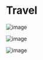 # Travel

![image](https://github.com/yash131120/Travel/assets/139432375/75216ce7-fdd0-4251-88d8-a03949bf3fd9)

![image](https://github.com/yash131120/Travel/assets/139432375/96e62bdf-71ef-425e-a3bf-22b1800d85ae)

![image](https://github.com/yash131120/Travel/assets/139432375/d4c66e2d-e8d3-4b11-9909-2311fb850e7f)

